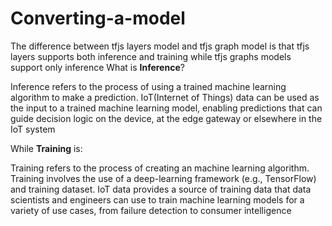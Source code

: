 # Converting-a-model
The difference between tfjs layers model and tfjs graph model is that tfjs layers supports both inference and training while tfjs graphs models support only inference
What is <strong>Inference</strong>?
<p>Inference refers to the process of using a trained machine learning algorithm to make a prediction. IoT(Internet of Things) data can be used as the input to a trained machine learning  model, enabling predictions that can guide decision logic on the device, at the edge gateway or elsewhere in the IoT system</p>

While <strong>Training</strong> is:
<p>Training refers to the process of creating an machine learning algorithm. Training involves the use of a deep-learning framework (e.g., TensorFlow) and training dataset. IoT data provides a source of training data that data scientists and engineers can use to train machine learning models for a variety of use cases, from failure detection to consumer intelligence</p>

